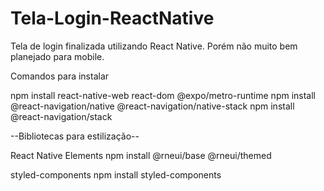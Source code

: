 # Tela-Login-ReactNative
Tela de login finalizada utilizando React Native. Porém não muito bem planejado para mobile.

Comandos para instalar

npm install
react-native-web react-dom @expo/metro-runtime
npm install @react-navigation/native @react-navigation/native-stack
npm install @react-navigation/stack

--Bibliotecas para estilização--

React Native Elements 
npm install @rneui/base @rneui/themed

styled-components 
npm install styled-components
